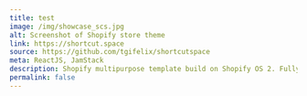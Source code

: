 ```yaml
---
title: test
image: /img/showcase_scs.jpg
alt: Screenshot of Shopify store theme
link: https://shortcut.space
source: https://github.com/tgifelix/shortcutspace
meta: ReactJS, JamStack
description: Shopify multipurpose template build on Shopify OS 2. Fully customizable sections and blocks. [Work in progress]
permalink: false
---
```

